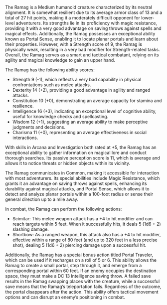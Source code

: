 The Ramag is a Medium humanoid creature characterized by its neutral alignment. It is somewhat resilient due to its average armor class of 13 and a total of 27 hit points, making it a moderately difficult opponent for lower-level adventurers. Its strengths lie in its proficiency with magic resistance, providing it with a very good advantage on saving throws against spells and magical effects. Additionally, the Ramag possesses an exceptional ability known as Portal Sense, enabling it to locate planar portals and learn about their properties. However, with a Strength score of 9, the Ramag is physically weak, resulting in a very bad modifier for Strength-related tasks. Overall, the Ramag serves as a smart and tactical combatant, relying on its agility and magical knowledge to gain an upper hand.

The Ramag has the following ability scores: 
- Strength 9 (-1), which reflects a very bad capability in physical confrontations such as melee attacks.
- Dexterity 14 (+2), providing a good advantage in agility and ranged attacks.
- Constitution 10 (+0), demonstrating an average capacity for stamina and resilience.
- Intelligence 16 (+3), indicating an exceptional level of cognitive ability, useful for knowledge checks and spellcasting.
- Wisdom 12 (+1), suggesting an average ability to make perceptive judgments and decisions.
- Charisma 11 (+0), representing an average effectiveness in social interactions.

With skills in Arcana and Investigation both rated at +5, the Ramag has an exceptional ability to gather information on magical lore and conduct thorough searches. Its passive perception score is 11, which is average and allows it to notice threats or hidden objects within its vicinity.

The Ramag communicates in Common, making it accessible for interaction with most adventurers. Its special abilities include Magic Resistance, which grants it an advantage on saving throws against spells, enhancing its durability against magical attacks, and Portal Sense, which allows it to detect and analyze planar portals within a 100-foot radius or sense their general direction up to a mile away.

In combat, the Ramag can perform the following actions:
- Scimitar: This melee weapon attack has a +4 to hit modifier and can reach targets within 5 feet. When it successfully hits, it deals 5 (1d6 + 2) slashing damage.
- Shortbow: As a ranged weapon, this attack also has a +4 to hit modifier, effective within a range of 80 feet (and up to 320 feet in a less precise shot), dealing 5 (1d6 + 2) piercing damage upon a successful hit.

Additionally, the Ramag has a special bonus action titled Portal Traveler, which can be used if it recharges on a roll of 5 or 6. This ability allows the Ramag to create a small portal, step through it, and emerge from a corresponding portal within 60 feet. If an enemy occupies the destination space, they must make a DC 13 Intelligence saving throw. A failed save results in the Ramag swapping places with the creature, while a successful save means that the Ramag’s teleportation fails. Regardless of the outcome, the portal disappears after the action. This ability offers tactical movement options and can disrupt an enemy’s positioning in combat.